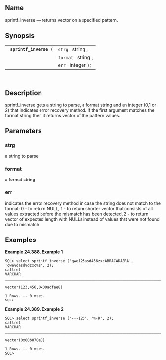 <div id="fn_sprintf_inverse" class="refentry">

<div class="titlepage">

</div>

<div class="refnamediv">

## Name

sprintf_inverse — returns vector on a specified pattern.

</div>

<div class="refsynopsisdiv">

## Synopsis

<div id="fsyn_sprintf_inverse" class="funcsynopsis">

|                              |                     |
|------------------------------|---------------------|
| ` `**`sprintf_inverse`**` (` | `strg ` string ,    |
|                              | `format ` string ,  |
|                              | `err ` integer `)`; |

<div class="funcprototype-spacer">

 

</div>

</div>

</div>

<div id="desc_25" class="refsect1">

## Description

sprintf_inverse gets a string to parse, a format string and an integer
(0,1 or 2) that indicates error recovery method. If the first argument
matches the format string then it returns vector of the pattern values.

</div>

<div id="params_sprintf_inverse" class="refsect1">

## Parameters

<div id="id111137" class="refsect2">

### strg

a string to parse

</div>

<div id="id111140" class="refsect2">

### format

a format string

</div>

<div id="id111143" class="refsect2">

### err

indicates the error recovery method in case the string does not match to
the format: 0 - to return NULL, 1 - to return shorter vector that
consists of all values extracted before the mismatch has been detected,
2 - to return vector of expected length with NULLs instead of values
that were not found due to mismatch

</div>

</div>

<div id="examples_sprintf_inverse" class="refsect1">

## Examples

<div id="ex_sprintf_inverse" class="example">

**Example 24.388. Example 1**

<div class="example-contents">

``` screen
SQL> select sprintf_inverse ('qwe123asd456zxcABRACADABRA', 'qwe%dasd%dzxc%s', 2);
callret
VARCHAR
_______________________________________________________________________________

vector(123,456,0x00adfae8)

1 Rows. -- 0 msec.
SQL>
```

</div>

</div>

  

<div id="ex_sprintf_inverse_01" class="example">

**Example 24.389. Example 2**

<div class="example-contents">

``` screen
SQL> select sprintf_inverse ('---123', '%-R', 2);
callret
VARCHAR
_______________________________________________________________________________

vector(0x00b070e8)

1 Rows. -- 0 msec.
SQL>
```

</div>

</div>

  

</div>

</div>
